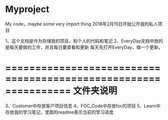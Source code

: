 ﻿# Myproject
My code，maybe some very import thing
2018年2月15日开始公开我的私人项目

1、这个文档是作为存储我的项目，和个人的代码和笔记
2、EveryDay文档中放的是每天要做的工作，并且每日要查看和更新
	每天先打开EveryDay，做一个更新。




===============================================================
		文件夹说明
===============================================================
3、Customer中存放客户项目信息
4、FOC_Code中存放foc的项目
5、Learn中存放我的学习笔记，里面的readme表示当前的学习进度
